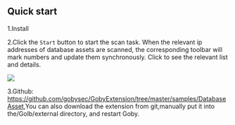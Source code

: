 ## Quick start
1.Install

2.Click the `Start` button to start the scan task. When the relevant ip addresses of database assets are scanned, the corresponding toolbar will mark numbers and update them synchronously. Click to see the relevant list and details.

![](https://gobies.org/Database1.gif)

3.Github: [https://github.com/gobysec/GobyExtension/tree/master/samples/Database Asset](https://github.com/gobysec/GobyExtension/tree/master/samples/Database%20Asset),You can also download the extension from git,manually put it into the/Golb/external directory, and restart Goby.
